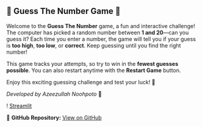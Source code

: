 ## 🎯 Guess The Number Game 🚀  

Welcome to the **Guess The Number** game, a fun and interactive challenge! The computer has picked a random number between **1 and 20**—can you guess it? Each time you enter a number, the game will tell you if your guess is **too high**, **too low**, or **correct**. Keep guessing until you find the right number!  

This game tracks your attempts, so try to win in the **fewest guesses possible**. You can also restart anytime with the **Restart Game** button.  

Enjoy this exciting guessing challenge and test your luck! 🎲  

_Developed by Azeezullah Noohpoto_ 🚀


! [Streamlit](./image/link.jpg)


🔗 **GitHub Repository:** [View on GitHub](https://github.com/AZ-AZEEZULLAH/Number-Guessing-Game)
